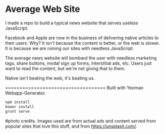 # Average Web Site

I made a repo to build a typical news website that serves useless JavaScript.

Facebook and Apple are now in the business of delivering native articles to their users.  Why?  It isn't because the content is better, or the web is slower.  It is because we are ruining our sites with needless JavaScript.

The average news website will bombard the user with needless marketing tags, share buttons, modal sign up forms, interstitial ads, etc.  Users just want to read the content, but we're not giving that to them.

Native isn't beating the web, it's beating us.

===================================
Built with Yeoman Webapp-Generator.

```bash
npm install
bower install
grunt serve
```

#photo credits.
Images used are from actual ads and content served from popular sites that love this stuff, and from https://unsplash.com/.
